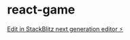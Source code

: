 # react-game

[Edit in StackBlitz next generation editor ⚡️](https://stackblitz.com/~/github.com/pranitkhadilkar7/react-game)